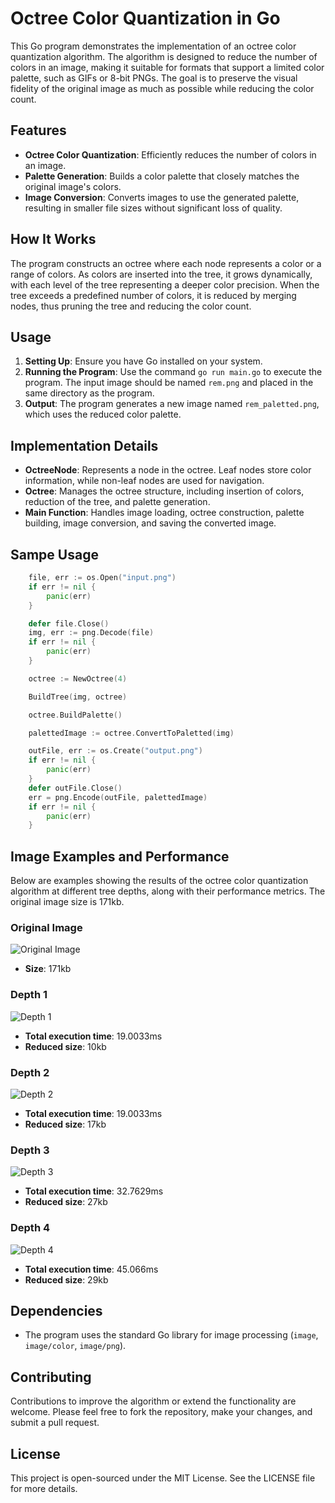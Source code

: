 # Octree Color Quantization in Go

This Go program demonstrates the implementation of an octree color quantization algorithm. The algorithm is designed to reduce the number of colors in an image, making it suitable for formats that support a limited color palette, such as GIFs or 8-bit PNGs. The goal is to preserve the visual fidelity of the original image as much as possible while reducing the color count.

## Features

- **Octree Color Quantization**: Efficiently reduces the number of colors in an image.
- **Palette Generation**: Builds a color palette that closely matches the original image's colors.
- **Image Conversion**: Converts images to use the generated palette, resulting in smaller file sizes without significant loss of quality.

## How It Works

The program constructs an octree where each node represents a color or a range of colors. As colors are inserted into the tree, it grows dynamically, with each level of the tree representing a deeper color precision. When the tree exceeds a predefined number of colors, it is reduced by merging nodes, thus pruning the tree and reducing the color count.

## Usage

1. **Setting Up**: Ensure you have Go installed on your system.
2. **Running the Program**: Use the command `go run main.go` to execute the program. The input image should be named `rem.png` and placed in the same directory as the program.
3. **Output**: The program generates a new image named `rem_paletted.png`, which uses the reduced color palette.

## Implementation Details

- **OctreeNode**: Represents a node in the octree. Leaf nodes store color information, while non-leaf nodes are used for navigation.
- **Octree**: Manages the octree structure, including insertion of colors, reduction of the tree, and palette generation.
- **Main Function**: Handles image loading, octree construction, palette building, image conversion, and saving the converted image.

## Sampe Usage

```go
    file, err := os.Open("input.png")
    if err != nil {
        panic(err)
    }

    defer file.Close()
    img, err := png.Decode(file)
    if err != nil {
        panic(err)
    }

    octree := NewOctree(4)

    BuildTree(img, octree)

    octree.BuildPalette()

    palettedImage := octree.ConvertToPaletted(img)

    outFile, err := os.Create("output.png")
    if err != nil {
        panic(err)
    }
    defer outFile.Close()
    err = png.Encode(outFile, palettedImage)
    if err != nil {
        panic(err)
    }
```

## Image Examples and Performance

Below are examples showing the results of the octree color quantization algorithm at different tree depths, along with their performance metrics. The original image size is 171kb.

### Original Image

![Original Image](examples/original.png)

- **Size**: 171kb

### Depth 1

![Depth 1](examples/depth_1.png)

- **Total execution time**: 19.0033ms
- **Reduced size**: 10kb

### Depth 2

![Depth 2](examples/depth_2.png)

- **Total execution time**: 19.0033ms
- **Reduced size**: 17kb

### Depth 3

![Depth 3](examples/depth_3.png)

- **Total execution time**: 32.7629ms
- **Reduced size**: 27kb

### Depth 4

![Depth 4](examples/depth_4.png)

- **Total execution time**: 45.066ms
- **Reduced size**: 29kb

## Dependencies

- The program uses the standard Go library for image processing (`image`, `image/color`, `image/png`).

## Contributing

Contributions to improve the algorithm or extend the functionality are welcome. Please feel free to fork the repository, make your changes, and submit a pull request.

## License

This project is open-sourced under the MIT License. See the LICENSE file for more details.
